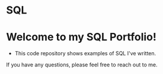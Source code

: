# SQL
# Welcome to my SQL Portfolio!

* This code repository shows examples of SQL I've written. 

If you have any questions, please feel free to reach out to me.
